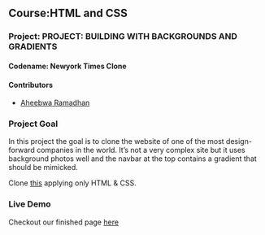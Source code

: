 ## Course:HTML and CSS
### Project: PROJECT: BUILDING WITH BACKGROUNDS AND GRADIENTS
#### Codename: Newyork Times Clone

#### Contributors
* [Aheebwa Ramadhan](https://github.com/raheebwa)


### Project Goal
In this project the goal is to clone the website of one of the most design-forward companies in the world. It’s not a very complex site but it uses background photos well and the navbar at the top contains a gradient that should be mimicked.

Clone [this](https://web.archive.org/web/20140301004610/http://www.apple.com/) applying only HTML & CSS. 

### Live Demo
Checkout our finished page [here](https://raheebwa.com/apple.com-clone/)
